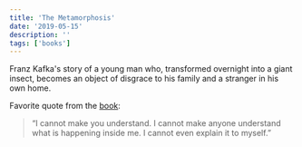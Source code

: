 ```yaml
---
title: 'The Metamorphosis'
date: '2019-05-15'
description: ''
tags: ['books']
---
```


Franz Kafka's story of a young man who, transformed overnight into a giant insect, becomes an object of disgrace to his family and a stranger in his own home.

Favorite quote from the [book](https://amzn.eu/ekT6BWe):

> “I cannot make you understand. I cannot make anyone understand what is happening inside me. I cannot even explain it to myself.”
